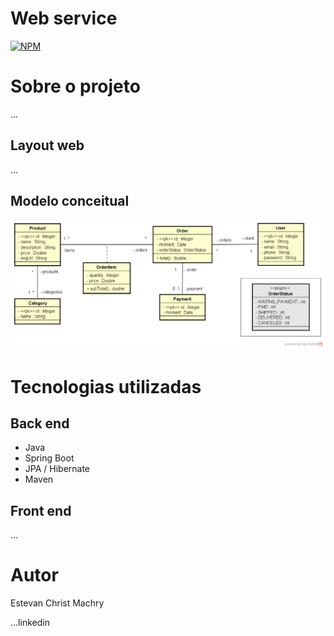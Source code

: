 # Web service 
[![NPM](https://img.shields.io/npm/l/react)](https://github.com/rodapunk/web_service/blob/main/LICENSE) 

# Sobre o projeto
...

## Layout web
...

## Modelo conceitual
![Modelo Conceitual](https://github.com/rodapunk/assets/blob/main/web_services/modelo_conceitual.png)

# Tecnologias utilizadas
## Back end
- Java
- Spring Boot
- JPA / Hibernate
- Maven

## Front end
...

# Autor
Estevan Christ Machry

...linkedin
